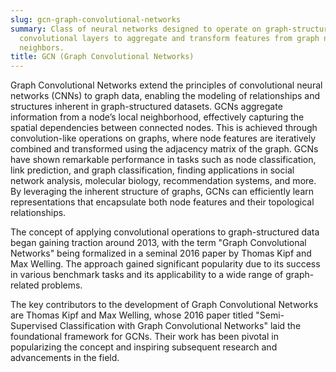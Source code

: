 ```yaml
---
slug: gcn-graph-convolutional-networks
summary: Class of neural networks designed to operate on graph-structured data, leveraging
  convolutional layers to aggregate and transform features from graph nodes and their
  neighbors.
title: GCN (Graph Convolutional Networks)
---
```


Graph Convolutional Networks extend the principles of convolutional neural networks (CNNs) to graph data, enabling the modeling of relationships and structures inherent in graph-structured datasets. GCNs aggregate information from a node’s local neighborhood, effectively capturing the spatial dependencies between connected nodes. This is achieved through convolution-like operations on graphs, where node features are iteratively combined and transformed using the adjacency matrix of the graph. GCNs have shown remarkable performance in tasks such as node classification, link prediction, and graph classification, finding applications in social network analysis, molecular biology, recommendation systems, and more. By leveraging the inherent structure of graphs, GCNs can efficiently learn representations that encapsulate both node features and their topological relationships.

The concept of applying convolutional operations to graph-structured data began gaining traction around 2013, with the term "Graph Convolutional Networks" being formalized in a seminal 2016 paper by Thomas Kipf and Max Welling. The approach gained significant popularity due to its success in various benchmark tasks and its applicability to a wide range of graph-related problems.

The key contributors to the development of Graph Convolutional Networks are Thomas Kipf and Max Welling, whose 2016 paper titled "Semi-Supervised Classification with Graph Convolutional Networks" laid the foundational framework for GCNs. Their work has been pivotal in popularizing the concept and inspiring subsequent research and advancements in the field.